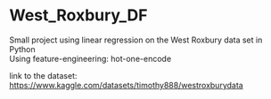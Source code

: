 # West_Roxbury_DF

Small project using linear regression on the West Roxbury data set in Python <br /> 
Using feature-engineering: hot-one-encode<br /> 

link to the dataset: https://www.kaggle.com/datasets/timothy888/westroxburydata
